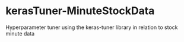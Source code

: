# kerasTuner-MinuteStockData
Hyperparameter tuner using the keras-tuner library in relation to stock minute data
